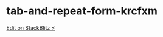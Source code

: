 # tab-and-repeat-form-krcfxm

[Edit on StackBlitz ⚡️](https://stackblitz.com/edit/tab-and-repeat-form-krcfxm)